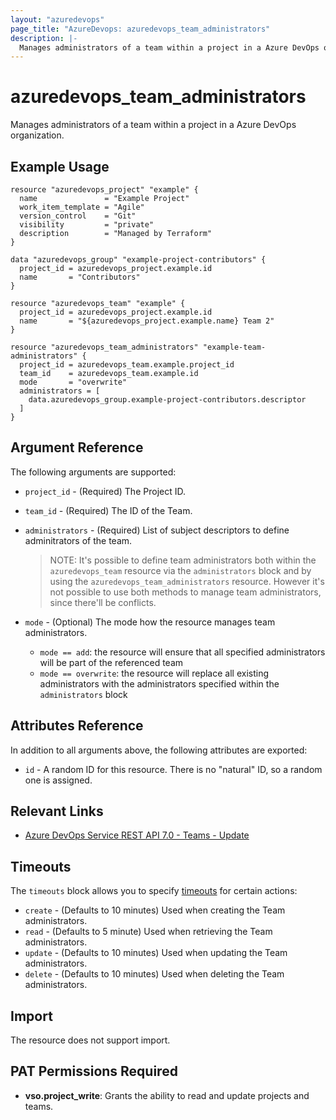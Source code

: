 ```yaml
---
layout: "azuredevops"
page_title: "AzureDevops: azuredevops_team_administrators"
description: |-
  Manages administrators of a team within a project in a Azure DevOps organization.
---
```


# azuredevops_team_administrators

Manages administrators of a team within a project in a Azure DevOps organization.

## Example Usage

```hcl
resource "azuredevops_project" "example" {
  name               = "Example Project"
  work_item_template = "Agile"
  version_control    = "Git"
  visibility         = "private"
  description        = "Managed by Terraform"
}

data "azuredevops_group" "example-project-contributors" {
  project_id = azuredevops_project.example.id
  name       = "Contributors"
}

resource "azuredevops_team" "example" {
  project_id = azuredevops_project.example.id
  name       = "${azuredevops_project.example.name} Team 2"
}

resource "azuredevops_team_administrators" "example-team-administrators" {
  project_id = azuredevops_team.example.project_id
  team_id    = azuredevops_team.example.id
  mode       = "overwrite"
  administrators = [
    data.azuredevops_group.example-project-contributors.descriptor
  ]
}
```

## Argument Reference

The following arguments are supported:

- `project_id` - (Required) The Project ID.
- `team_id` - (Required) The ID of the Team.
- `administrators` - (Required) List of subject descriptors to define adminitrators of the team.

  > NOTE: It's possible to define team administrators both within the
  > `azuredevops_team` resource via the `administrators` block and by using the
  > `azuredevops_team_administrators` resource. However it's not possible to use
  > both methods to manage team administrators, since there'll be conflicts.
- `mode` - (Optional) The mode how the resource manages team administrators.
  - `mode == add`: the resource will ensure that all specified administrators will be part of the referenced team
  - `mode == overwrite`: the resource will replace all existing administrators with the administrators specified within the `administrators` block

## Attributes Reference

In addition to all arguments above, the following attributes are exported:

- `id` - A random ID for this resource. There is no "natural" ID, so a random one is assigned.

## Relevant Links

- [Azure DevOps Service REST API 7.0 - Teams - Update](https://docs.microsoft.com/en-us/rest/api/azure/devops/core/teams/update?view=azure-devops-rest-7.0)

## Timeouts

The `timeouts` block allows you to specify [timeouts](https://developer.hashicorp.com/terraform/language/resources/syntax#operation-timeouts) for certain actions:

* `create` - (Defaults to 10 minutes) Used when creating the Team administrators.
* `read` - (Defaults to 5 minute) Used when retrieving the Team administrators.
* `update` - (Defaults to 10 minutes) Used when updating the Team administrators.
* `delete` - (Defaults to 10 minutes) Used when deleting the Team administrators.

## Import

The resource does not support import.

## PAT Permissions Required

- **vso.project_write**:	Grants the ability to read and update projects and teams. 
